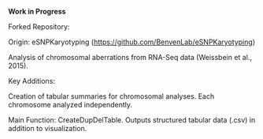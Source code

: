 **Work in Progress**

Forked Repository:

Origin: eSNPKaryotyping (https://github.com/BenvenLab/eSNPKaryotyping)

Analysis of chromosomal aberrations from RNA-Seq data (Weissbein et al., 2015).

Key Additions:

Creation of tabular summaries for chromosomal analyses.
Each chromosome analyzed independently.

Main Function: CreateDupDelTable.
Outputs structured tabular data (.csv) in addition to visualization.


